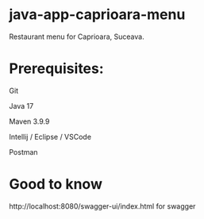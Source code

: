 # java-app-caprioara-menu
Restaurant menu for Caprioara, Suceava.

# Prerequisites:

Git

Java 17

Maven 3.9.9

Intellij / Eclipse / VSCode

Postman

# Good to know

http://localhost:8080/swagger-ui/index.html for swagger


